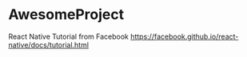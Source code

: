 # AwesomeProject
React Native Tutorial from Facebook
https://facebook.github.io/react-native/docs/tutorial.html
